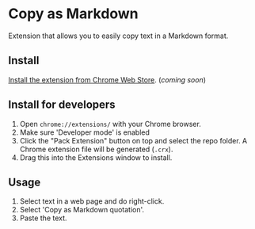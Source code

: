 Copy as Markdown
==========================

Extension that allows you to easily copy text in a Markdown format.

Install
-------

[Install the extension from Chrome Web Store](https://#). (*coming soon*)


Install for developers
----------------------

1. Open `chrome://extensions/` with your Chrome browser.
2. Make sure 'Developer mode' is enabled
3. Click the "Pack Extension" button on top and select the repo folder. A Chrome extension file will be generated (`.crx`).
4. Drag this into the Extensions window to install.

Usage
-----

1. Select text in a web page and do right-click.
2. Select 'Copy as Markdown quotation'.
3. Paste the text. 

